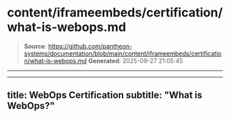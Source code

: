 # content/iframeembeds/certification/what-is-webops.md

> **Source**: https://github.com/pantheon-systems/documentation/blob/main/content/iframeembeds/certification/what-is-webops.md
> **Generated**: 2025-09-27 21:05:45

---

---
title: WebOps Certification
subtitle: "What is WebOps?"
---

<Partial file="certification-guide/what-is-webops.md" />
